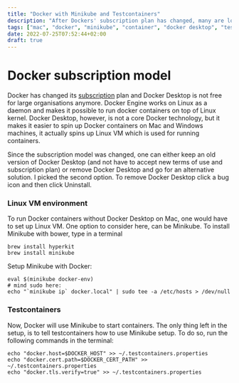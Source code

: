 ```yaml
---
title: "Docker with Minikube and Testcontainers"
description: "After Dockers' subscription plan has changed, many are looking for an alternative solution, to run their containers while on MacOs. Minikube is definitely an option to consider, to spin up Linux VM and run containers in."
tags: ["mac", "docker", "minikube", "container", "docker desktop", "testcontainers"]
date: 2022-07-25T07:52:44+02:00
draft: true
---
```


# Docker subscription model

Docker has changed its [subscription](https://www.docker.com/blog/updating-product-subscriptions/) plan and Docker Desktop is not free for large organisations anymore. 
Docker Engine works on Linux as a daemon and makes it possible to run docker containers on top of Linux kernel. Docker Desktop, however, is not a core Docker technology, but it makes it easier to spin up Docker containers on Mac and Windows machines, it actually spins up Linux VM which is used for running containers.

Since the subscription model was changed, one can either keep an old version of Docker Desktop (and not have to accept new terms of use and subscription plan) or remove Docker Desktop and go for an alternative solution. I picked the second option.
To remove Docker Desktop click a bug icon and then click Uninstall.

### Linux VM environment
To run Docker containers without Docker Desktop on Mac, one would have to set up Linux VM. One option to consider here, can be Minikube. To install Minikube with bower, type in a terminal

```
brew install hyperkit
brew install minikube
```

Setup Minikube with Docker:
```
eval $(minikube docker-env)
# mind sudo here:
echo "`minikube ip` docker.local" | sudo tee -a /etc/hosts > /dev/null
```

### Testcontainers

Now, Docker will use Minikube to start containers. The only thing left in the setup, is to tell testcontainers how to use Minikube setup.
To do so, run the following commands in the terminal:

```
echo "docker.host=$DOCKER_HOST" >> ~/.testcontainers.properties
echo "docker.cert.path=$DOCKER_CERT_PATH" >> ~/.testcontainers.properties
echo "docker.tls.verify=true" >> ~/.testcontainers.properties
```